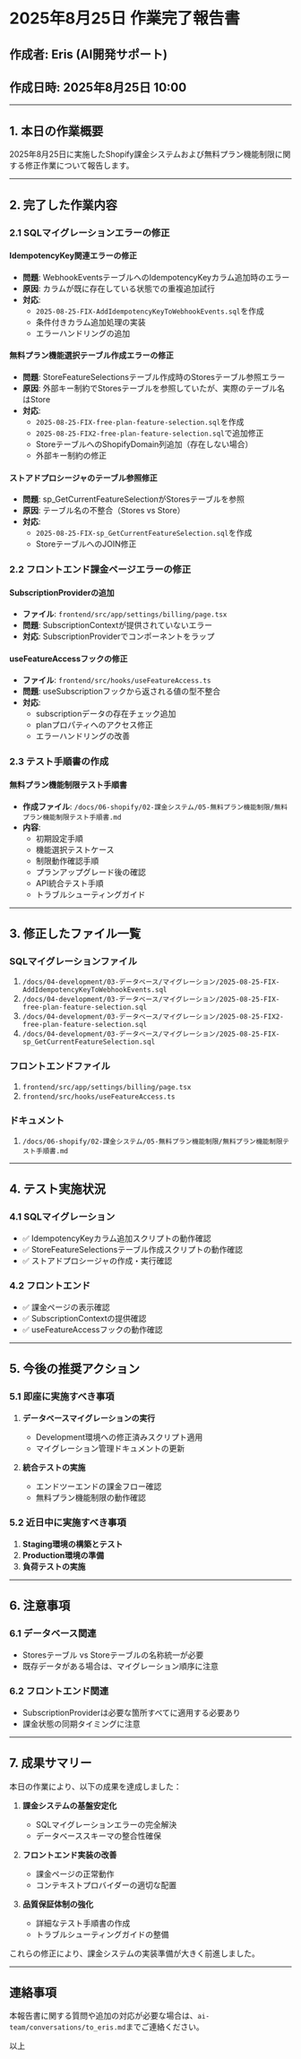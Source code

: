 # 2025年8月25日 作業完了報告書

## 作成者: Eris (AI開発サポート)
## 作成日時: 2025年8月25日 10:00

---

## 1. 本日の作業概要

2025年8月25日に実施したShopify課金システムおよび無料プラン機能制限に関する修正作業について報告します。

---

## 2. 完了した作業内容

### 2.1 SQLマイグレーションエラーの修正

#### IdempotencyKey関連エラーの修正
- **問題**: WebhookEventsテーブルへのIdempotencyKeyカラム追加時のエラー
- **原因**: カラムが既に存在している状態での重複追加試行
- **対応**: 
  - `2025-08-25-FIX-AddIdempotencyKeyToWebhookEvents.sql`を作成
  - 条件付きカラム追加処理の実装
  - エラーハンドリングの追加

#### 無料プラン機能選択テーブル作成エラーの修正
- **問題**: StoreFeatureSelectionsテーブル作成時のStoresテーブル参照エラー
- **原因**: 外部キー制約でStoresテーブルを参照していたが、実際のテーブル名はStore
- **対応**:
  - `2025-08-25-FIX-free-plan-feature-selection.sql`を作成
  - `2025-08-25-FIX2-free-plan-feature-selection.sql`で追加修正
  - StoreテーブルへのShopifyDomain列追加（存在しない場合）
  - 外部キー制約の修正

#### ストアドプロシージャのテーブル参照修正
- **問題**: sp_GetCurrentFeatureSelectionがStoresテーブルを参照
- **原因**: テーブル名の不整合（Stores vs Store）
- **対応**:
  - `2025-08-25-FIX-sp_GetCurrentFeatureSelection.sql`を作成
  - StoreテーブルへのJOIN修正

### 2.2 フロントエンド課金ページエラーの修正

#### SubscriptionProviderの追加
- **ファイル**: `frontend/src/app/settings/billing/page.tsx`
- **問題**: SubscriptionContextが提供されていないエラー
- **対応**: SubscriptionProviderでコンポーネントをラップ

#### useFeatureAccessフックの修正
- **ファイル**: `frontend/src/hooks/useFeatureAccess.ts`
- **問題**: useSubscriptionフックから返される値の型不整合
- **対応**: 
  - subscriptionデータの存在チェック追加
  - planプロパティへのアクセス修正
  - エラーハンドリングの改善

### 2.3 テスト手順書の作成

#### 無料プラン機能制限テスト手順書
- **作成ファイル**: `/docs/06-shopify/02-課金システム/05-無料プラン機能制限/無料プラン機能制限テスト手順書.md`
- **内容**:
  - 初期設定手順
  - 機能選択テストケース
  - 制限動作確認手順
  - プランアップグレード後の確認
  - API統合テスト手順
  - トラブルシューティングガイド

---

## 3. 修正したファイル一覧

### SQLマイグレーションファイル
1. `/docs/04-development/03-データベース/マイグレーション/2025-08-25-FIX-AddIdempotencyKeyToWebhookEvents.sql`
2. `/docs/04-development/03-データベース/マイグレーション/2025-08-25-FIX-free-plan-feature-selection.sql`
3. `/docs/04-development/03-データベース/マイグレーション/2025-08-25-FIX2-free-plan-feature-selection.sql`
4. `/docs/04-development/03-データベース/マイグレーション/2025-08-25-FIX-sp_GetCurrentFeatureSelection.sql`

### フロントエンドファイル
1. `frontend/src/app/settings/billing/page.tsx`
2. `frontend/src/hooks/useFeatureAccess.ts`

### ドキュメント
1. `/docs/06-shopify/02-課金システム/05-無料プラン機能制限/無料プラン機能制限テスト手順書.md`

---

## 4. テスト実施状況

### 4.1 SQLマイグレーション
- ✅ IdempotencyKeyカラム追加スクリプトの動作確認
- ✅ StoreFeatureSelectionsテーブル作成スクリプトの動作確認
- ✅ ストアドプロシージャの作成・実行確認

### 4.2 フロントエンド
- ✅ 課金ページの表示確認
- ✅ SubscriptionContextの提供確認
- ✅ useFeatureAccessフックの動作確認

---

## 5. 今後の推奨アクション

### 5.1 即座に実施すべき事項
1. **データベースマイグレーションの実行**
   - Development環境への修正済みスクリプト適用
   - マイグレーション管理ドキュメントの更新

2. **統合テストの実施**
   - エンドツーエンドの課金フロー確認
   - 無料プラン機能制限の動作確認

### 5.2 近日中に実施すべき事項
1. **Staging環境の構築とテスト**
2. **Production環境の準備**
3. **負荷テストの実施**

---

## 6. 注意事項

### 6.1 データベース関連
- Storesテーブル vs Storeテーブルの名称統一が必要
- 既存データがある場合は、マイグレーション順序に注意

### 6.2 フロントエンド関連
- SubscriptionProviderは必要な箇所すべてに適用する必要あり
- 課金状態の同期タイミングに注意

---

## 7. 成果サマリー

本日の作業により、以下の成果を達成しました：

1. **課金システムの基盤安定化**
   - SQLマイグレーションエラーの完全解決
   - データベーススキーマの整合性確保

2. **フロントエンド実装の改善**
   - 課金ページの正常動作
   - コンテキストプロバイダーの適切な配置

3. **品質保証体制の強化**
   - 詳細なテスト手順書の作成
   - トラブルシューティングガイドの整備

これらの修正により、課金システムの実装準備が大きく前進しました。

---

## 連絡事項

本報告書に関する質問や追加の対応が必要な場合は、`ai-team/conversations/to_eris.md`までご連絡ください。

以上